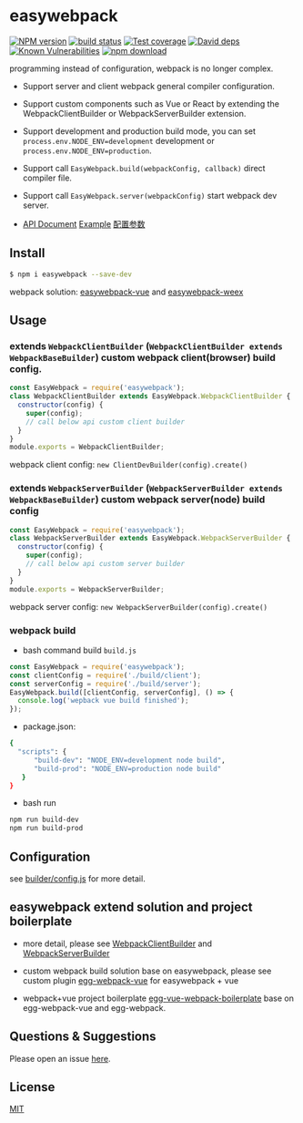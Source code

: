# easywebpack

[![NPM version][npm-image]][npm-url]
[![build status][travis-image]][travis-url]
[![Test coverage][codecov-image]][codecov-url]
[![David deps][david-image]][david-url]
[![Known Vulnerabilities][snyk-image]][snyk-url]
[![npm download][download-image]][download-url]

[npm-image]: https://img.shields.io/npm/v/easywebpack.svg?style=flat-square
[npm-url]: https://npmjs.org/package/easywebpack
[travis-image]: https://img.shields.io/travis/hubcarl/easywebpack.svg?style=flat-square
[travis-url]: https://travis-ci.org/hubcarl/easywebpack
[codecov-image]: https://img.shields.io/codecov/c/github/hubcarl/easywebpack.svg?style=flat-square
[codecov-url]: https://codecov.io/github/hubcarl/easywebpack?branch=master
[david-image]: https://img.shields.io/david/hubcarl/easywebpack.svg?style=flat-square
[david-url]: https://david-dm.org/hubcarl/easywebpack
[snyk-image]: https://snyk.io/test/npm/easywebpack/badge.svg?style=flat-square
[snyk-url]: https://snyk.io/test/npm/easywebpack
[download-image]: https://img.shields.io/npm/dm/easywebpack.svg?style=flat-square
[download-url]: https://npmjs.org/package/easywebpack

programming instead of configuration, webpack is no longer complex. 

- Support server and client webpack general compiler configuration.

- Support custom components such as Vue or React by extending the WebpackClientBuilder or WebpackServerBuilder extension.

- Support development and production build mode, you can set `process.env.NODE_ENV=development` development or `process.env.NODE_ENV=production`.

- Support call `EasyWebpack.build(webpackConfig, callback)` direct compiler file.

- Support call `EasyWebpack.server(webpackConfig)` start webpack dev server.

- [API Document](http://hubcarl.github.io/easywebpack/webpack/api/) [Example](http://hubcarl.github.io/easywebpack/vue/easywebpack-vue-project/) [配置参数](http://hubcarl.github.io/easywebpack/webpack/config/)

## Install

```bash
$ npm i easywebpack --save-dev
```

webpack solution: [easywebpack-vue](https://github.com/hubcarl/easywebpack-vue.git) and [easywebpack-weex](https://github.com/hubcarl/easywebpack-weex.git)

## Usage

### extends `WebpackClientBuilder` (`WebpackClientBuilder extends WebpackBaseBuilder`) custom webpack client(browser) build config.

```js
const EasyWebpack = require('easywebpack');
class WebpackClientBuilder extends EasyWebpack.WebpackClientBuilder {
  constructor(config) {
    super(config);
    // call below api custom client builder
  }
}
module.exports = WebpackClientBuilder;
```

webpack client config: `new ClientDevBuilder(config).create()`


### extends `WebpackServerBuilder` (`WebpackServerBuilder extends WebpackBaseBuilder`) custom webpack server(node) build config

```js
const EasyWebpack = require('easywebpack');
class WebpackServerBuilder extends EasyWebpack.WebpackServerBuilder {
  constructor(config) {
    super(config);
    // call below api custom server builder
  }
}
module.exports = WebpackServerBuilder;
```
webpack server config: `new WebpackServerBuilder(config).create()`


### webpack build

- bash command build `build.js`


```js
const EasyWebpack = require('easywebpack');
const clientConfig = require('./build/client');
const serverConfig = require('./build/server');
EasyWebpack.build([clientConfig, serverConfig], () => {
  console.log('wepback vue build finished');
});
```

- package.json:

```bash
{
  "scripts": {
      "build-dev": "NODE_ENV=development node build",
      "build-prod": "NODE_ENV=production node build"
   }
}
```

- bash run

```bash
npm run build-dev
npm run build-prod
```

## Configuration

see [builder/config.js](builder/config.js) for more detail.

## easywebpack extend solution and project boilerplate

- more detail, please see [WebpackClientBuilder](https://github.com/hubcarl/easywebpack/blob/master/lib/client.js) and [WebpackServerBuilder](https://github.com/hubcarl/easywebpack/blob/master/lib/server.js)

- custom webpack build solution base on easywebpack, please see custom plugin [egg-webpack-vue](https://github.com/hubcarl/egg-webpack-vue) for easywebpack + vue

- webpack+vue project boilerplate [egg-vue-webpack-boilerplate](https://github.com/hubcarl/egg-vue-webpack-boilerplate) base on egg-webpack-vue and egg-webpack.


## Questions & Suggestions

Please open an issue [here](https://github.com/hubcarl/easywebpack/issues).

## License

[MIT](LICENSE)
